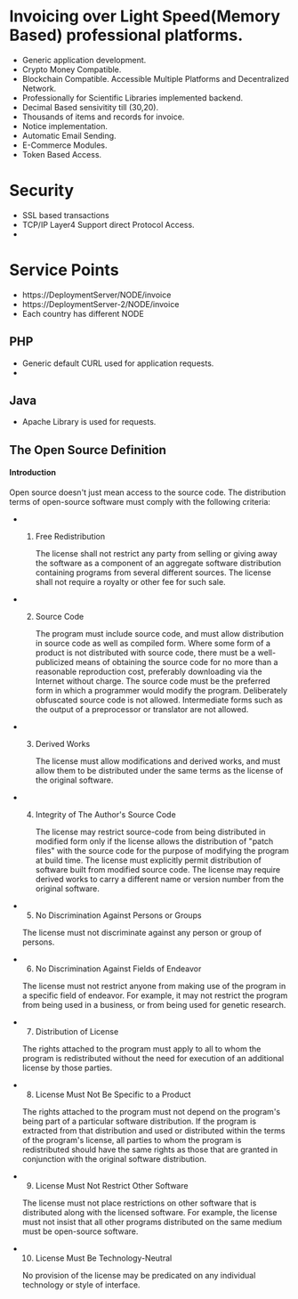# Invoicing over Light Speed(Memory Based) professional platforms. 

  * Generic application development.
  * Crypto Money Compatible. 
  * Blockchain Compatible.  Accessible Multiple Platforms and Decentralized Network.
  * Professionally for Scientific Libraries implemented backend.
  * Decimal Based sensivitity till (30,20).
  * Thousands of items and records for invoice.
  * Notice implementation.
  * Automatic Email Sending.
  * E-Commerce Modules.
  * Token Based Access.

# Security

  * SSL based transactions
  * TCP/IP Layer4 Support direct Protocol Access. 
  * 

# Service Points

  * https://DeploymentServer/NODE/invoice
  * https://DeploymentServer-2/NODE/invoice
  * Each country has different NODE

## PHP
  * Generic default CURL used for application requests.
  * 



## Java

  * Apache Library is used for requests. 






## The Open Source Definition
#### Introduction

   Open source doesn't just mean access to the source code. The distribution terms of open-source software must comply with the following criteria:

 * 1. Free Redistribution

      The license shall not restrict any party from selling or giving away the software as a component of an aggregate software distribution containing programs from several different sources. The license shall not require a royalty or other fee for such sale.

  * 2. Source Code

       The program must include source code, and must allow distribution in source code as well as compiled form. Where some form of a product is not distributed with source code, there must be a well-publicized means of obtaining the source code for no more than a reasonable reproduction cost, preferably downloading via the Internet without charge. The source code must be the preferred form in which a programmer would modify the program. Deliberately obfuscated source code is not allowed. Intermediate forms such as the output of a preprocessor or translator are not allowed.

  * 3. Derived Works

       The license must allow modifications and derived works, and must allow them to be distributed under the same terms as the license of the original software.

  * 4. Integrity of The Author's Source Code

       The license may restrict source-code from being distributed in modified form only if the license allows the distribution of "patch files" with the source code for the purpose of modifying the program at build time. The license must explicitly permit distribution of software built from modified source code. The license may require derived works to carry a different name or version number from the original software.
  
  * 5. No Discrimination Against Persons or Groups

    The license must not discriminate against any person or group of persons.
    
  * 6. No Discrimination Against Fields of Endeavor

    The license must not restrict anyone from making use of the program in a specific field of endeavor. For example, it may not restrict the program from being used in a business, or from being used for genetic research.

  * 7. Distribution of License

    The rights attached to the program must apply to all to whom the program is redistributed without the need for execution of an additional license by those parties.
    
  * 8. License Must Not Be Specific to a Product

    The rights attached to the program must not depend on the program's being part of a particular software distribution. If the program is extracted from that distribution and used or distributed within the terms of the program's license, all parties to whom the program is redistributed should have the same rights as those that are granted in conjunction with the original software distribution.

  * 9. License Must Not Restrict Other Software
 
    The license must not place restrictions on other software that is distributed along with the licensed software. For example, the license must not insist that all other programs distributed on the same medium must be open-source software.

  * 10. License Must Be Technology-Neutral

    No provision of the license may be predicated on any individual technology or style of interface.
